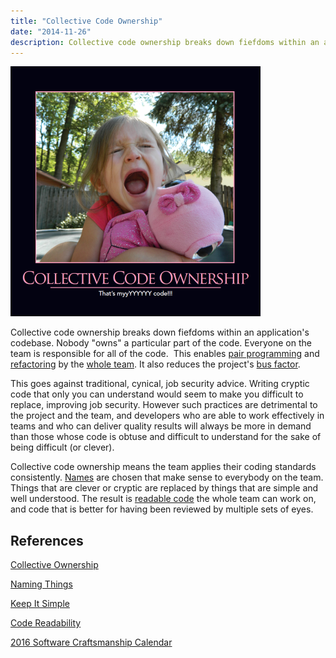```yaml
---
title: "Collective Code Ownership"
date: "2014-11-26"
description: Collective code ownership breaks down fiefdoms within an application's codebase.
---
```


![Collective Code Ownership](images/CollectiveCodeOwnership-400x400.png)

Collective code ownership breaks down fiefdoms within an application's codebase. Nobody "owns" a particular part of the code. Everyone on the team is responsible for all of the code.  This enables [pair programming](/pair-programming/) and [refactoring](/refactoring/) by the [whole team](/whole-team/). It also reduces the project's [bus factor](/bus-factor/).

This goes against traditional, cynical, job security advice. Writing cryptic code that only you can understand would seem to make you difficult to replace, improving job security. However such practices are detrimental to the project and the team, and developers who are able to work effectively in teams and who can deliver quality results will always be more in demand than those whose code is obtuse and difficult to understand for the sake of being difficult (or clever).

Collective code ownership means the team applies their coding standards consistently. [Names](/naming-things/) are chosen that make sense to everybody on the team. Things that are clever or cryptic are replaced by things that are simple and well understood. The result is [readable code](/readable-code/) the whole team can work on, and code that is better for having been reviewed by multiple sets of eyes.

## References

[Collective Ownership](http://www.extremeprogramming.org/rules/collective.html)

[Naming Things](/naming-things/)

[Keep It Simple](/keep-it-simple/)

[Code Readability](/code-readability/)

[2016 Software Craftsmanship Calendar](http://amzn.to/1NI2m22)

